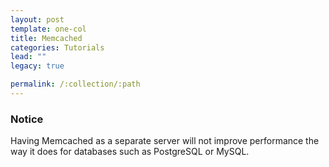 ```yaml
---
layout: post
template: one-col
title: Memcached
categories: Tutorials
lead: ""
legacy: true

permalink: /:collection/:path
---
```



### Notice

Having Memcached as a separate server will not improve performance the way it does for databases such as PostgreSQL or MySQL.


